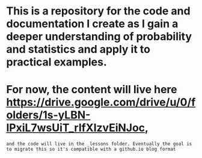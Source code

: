 # This is a repository for the code and documentation I create as I gain a deeper understanding of probability and statistics and apply it to practical examples.

# For now, the content will live here https://drive.google.com/drive/u/0/folders/1s-yLBN-lPxiL7wsUiT_rIfXIzvEiNJoc, 
	and the code will live in the _lessons folder. Eventually the goal is to migrate this so it's compatible with a github.io blog format